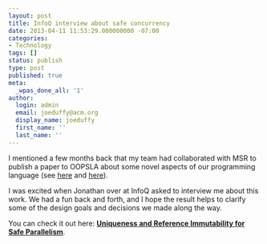 ```yaml
---
layout: post
title: InfoQ interview about safe concurrency
date: 2013-04-11 11:53:29.000000000 -07:00
categories:
- Technology
tags: []
status: publish
type: post
published: true
meta:
  _wpas_done_all: '1'
author:
  login: admin
  email: joeduffy@acm.org
  display_name: joeduffy
  first_name: ''
  last_name: ''
---
```

I mentioned a few months back that my team had collaborated with MSR to publish a
paper to OOPSLA about some novel aspects of our programming language (see [here](http://www.bluebytesoftware.com/blog/2012/10/28/UniquenessAndReferenceImmutabilityForSafeParallelism.aspx)
and [here](http://www.bluebytesoftware.com/blog/2012/12/08/ImperativeFunctional.aspx)).

I was excited when Jonathan over at InfoQ asked to interview me about this work.
We had a fun back and forth, and I hope the result helps to clarify some of the design
goals and decisions we made along the way.

You can check it out here: **[Uniqueness and Reference Immutability for Safe Parallelism](http://www.infoq.com/articles/Joe-Duffy-Safe-Parallelism)**.

